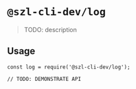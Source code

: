 # `@szl-cli-dev/log`

> TODO: description

## Usage

```
const log = require('@szl-cli-dev/log');

// TODO: DEMONSTRATE API
```
